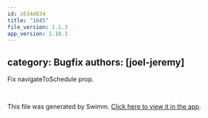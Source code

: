 ```yaml
---
id: z634d834
title: "1645"
file_version: 1.1.3
app_version: 1.18.3
---
```


## category: Bugfix authors: \[joel-jeremy\]

Fix navigateToSchedule prop.

<br/>

This file was generated by Swimm. [Click here to view it in the app](https://app.swimm.io/repos/Z2l0aHViJTNBJTNBYWN0dWFsJTNBJTNBc2FuanBhcmVlaw==/docs/z634d834).
